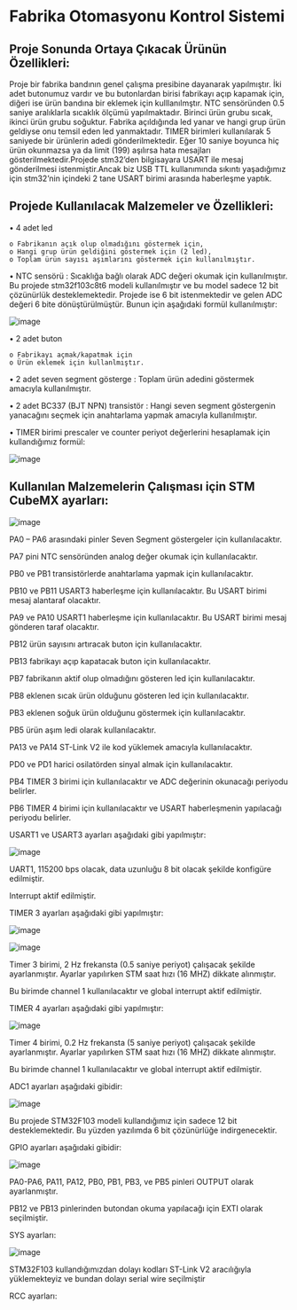 # Fabrika Otomasyonu Kontrol Sistemi
## Proje Sonunda Ortaya Çıkacak Ürünün Özellikleri:
Proje bir fabrika bandının genel çalışma presibine dayanarak yapılmıştır. İki adet butonumuz vardır ve bu butonlardan
birisi fabrikayı açıp kapamak için, diğeri ise ürün bandına bir eklemek için kulllanılmştır. NTC sensöründen 0.5 saniye
aralıklarla sıcaklık ölçümü yapılmaktadır. Birinci ürün grubu sıcak, ikinci ürün grubu soğuktur. Fabrika açıldığında led
yanar ve hangi grup ürün geldiyse onu temsil eden led yanmaktadır. TIMER birimleri kullanılarak 5 saniyede bir
ürünlerin adedi gönderilmektedir. Eğer 10 saniye boyunca hiç ürün okunmazsa ya da limit (199) aşılırsa hata mesajları
gösterilmektedir.Projede stm32’den bilgisayara USART ile mesaj gönderilmesi istenmiştir.Ancak biz USB TTL
kullanımında sıkıntı yaşadığımız için stm32’nin içindeki 2 tane USART birimi arasında haberleşme yaptık.

## Projede Kullanılacak Malzemeler ve Özellikleri:
• 4 adet led

    o Fabrikanın açık olup olmadığını göstermek için,
    o Hangi grup ürün geldiğini göstermek için (2 led),
    o Toplam ürün sayısı aşımlarını göstermek için kullanılmıştır.
    
• NTC sensörü : Sıcaklığa bağlı olarak ADC değeri okumak için kullanılmıştır. Bu projede stm32f103c8t6 modeli
kullanılmıştır ve bu model sadece 12 bit çözünürlük desteklemektedir. Projede ise 6 bit istenmektedir ve gelen
ADC değeri 6 bite dönüştürülmüştür. Bunun için aşağıdaki formül kullanılmıştır:

![image](https://user-images.githubusercontent.com/61049743/94344563-f429bd00-0028-11eb-98ce-1b6f9cbdf4e7.png)
    
• 2 adet buton

    o Fabrikayı açmak/kapatmak için
    o Ürün eklemek için kullanlmıştır.
    
• 2 adet seven segment gösterge : Toplam ürün adedini göstermek amacıyla kullanılmıştır.

• 2 adet BC337 (BJT NPN) transistör : Hangi seven segment göstergenin yanacağını seçmek için anahtarlama
yapmak amacıyla kullanılmıştır.

• TIMER birimi prescaler ve counter periyot değerlerini hesaplamak için kullandığımız formül:

![image](https://user-images.githubusercontent.com/61049743/94344607-394def00-0029-11eb-8a89-d3b0ca152319.png)

## Kullanılan Malzemelerin Çalışması için STM CubeMX ayarları:
![image](https://user-images.githubusercontent.com/61049743/94344657-731ef580-0029-11eb-8f8a-bd0c290ab0c6.png)

PA0 – PA6 arasındaki pinler Seven Segment göstergeler
için kullanılacaktır.

PA7 pini NTC sensöründen analog değer okumak için
kullanılacaktır.

PB0 ve PB1 transistörlerde anahtarlama yapmak için
kullanılacaktır.

PB10 ve PB11 USART3 haberleşme için kullanılacaktır.
Bu USART birimi mesaj alantaraf olacaktır.

PA9 ve PA10 USART1 haberleşme için kullanılacaktır.
Bu USART birimi mesaj gönderen taraf olacaktır.

PB12 ürün sayısını artıracak buton için kullanılacaktır.

PB13 fabrikayı açıp kapatacak buton için kullanılacaktır.

PB7 fabrikanın aktif olup olmadığını gösteren led için
kullanılacaktır.

PB8 eklenen sıcak ürün olduğunu gösteren led için
kullanılacaktır.

PB3 eklenen soğuk ürün olduğunu göstermek için
kullanılacaktır.

PB5 ürün aşım ledi olarak kullanılacaktır.

PA13 ve PA14 ST-Link V2 ile kod yüklemek amacıyla
kullanılacaktır.

PD0 ve PD1 harici osilatörden sinyal almak için
kullanılacaktır.

PB4 TIMER 3 birimi için kullanılacaktır ve ADC değerinin
okunacağı periyodu belirler.

PB6 TIMER 4 birimi için kullanılacaktır ve USART
haberleşmenin yapılacağı periyodu belirler.

USART1 ve USART3 ayarları aşağıdaki gibi yapılmıştır:

![image](https://user-images.githubusercontent.com/61049743/94344776-49b29980-002a-11eb-9a2a-3d5a369d932e.png)

UART1, 115200 bps olacak, data uzunluğu 8 bit olacak
şekilde konfigüre edilmiştir.

Interrupt aktif edilmiştir.

TIMER 3 ayarları aşağıdaki gibi yapılmıştır:

![image](https://user-images.githubusercontent.com/61049743/94344809-82eb0980-002a-11eb-8314-76334a74819b.png)

![image](https://user-images.githubusercontent.com/61049743/94344823-9b5b2400-002a-11eb-83ea-06d637d8139c.png)

Timer 3 birimi, 2 Hz frekansta (0.5 saniye periyot)
çalışacak şekilde ayarlanmıştır. Ayarlar yapılırken STM
saat hızı (16 MHZ) dikkate alınmıştır.

Bu birimde channel 1 kullanılacaktır ve global interrupt
aktif edilmiştir.

TIMER 4 ayarları aşağıdaki gibi yapılmıştır:

![image](https://user-images.githubusercontent.com/61049743/94344848-d9f0de80-002a-11eb-8414-fd6c46244e53.png)

Timer 4 birimi, 0.2 Hz frekansta (5 saniye periyot)
çalışacak şekilde ayarlanmıştır. Ayarlar yapılırken STM
saat hızı (16 MHZ) dikkate alınmıştır.

Bu birimde channel 1 kullanılacaktır ve global interrupt
aktif edilmiştir.

ADC1 ayarları aşağıdaki gibidir:

![image](https://user-images.githubusercontent.com/61049743/94344868-0a387d00-002b-11eb-8cf4-a81cfaabc52a.png)

Bu projede STM32F103 modeli kullandığımız için
sadece 12 bit desteklemektedir. Bu yüzden yazılımda 6
bit çözünürlüğe indirgenecektir.

GPIO ayarları aşağıdaki gibidir:

![image](https://user-images.githubusercontent.com/61049743/94344885-2805e200-002b-11eb-84a5-c6dc05e19469.png)

PA0-PA6, PA11, PA12, PB0, PB1, PB3, ve PB5 pinleri
OUTPUT olarak ayarlanmıştır.

PB12 ve PB13 pinlerinden butondan okuma yapılacağı
için EXTI olarak seçilmiştir.

SYS ayarları:

![image](https://user-images.githubusercontent.com/61049743/94344913-4835a100-002b-11eb-954e-5d70f0d9215b.png)

STM32F103 kullandığımızdan dolayı kodları ST-Link V2
aracılığıyla yüklemekteyiz ve bundan dolayı serial wire
seçilmiştir

RCC ayarları:
